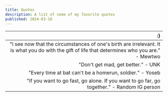 ```yaml
---
title: Quotes
description: A list of some of my favorite quotes
published: 2024-03-18
---
```


| :)                                                              
| -----------------------------------------------------------------------------------------------------------------------------------------------: |
| "I see now that the circumstances of one's birth are irrelevant. It is what you do with the gift of life that determines who you are." - Mewtwo |
| "Don't get mad, get better." - UNK |
| "Every time at bat can't be a homerun, soldier." - Yoseb |
| "If you want to go fast, go alone. If you want to go far, go together." - Random IG person |

